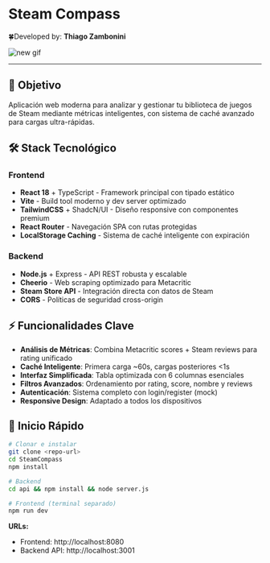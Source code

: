 # Steam Compass

🍀Developed by: **Thiago Zambonini**
</br>

<img src="https://i.pinimg.com/originals/f1/ed/a4/f1eda4768df8d8135c779772f2833e88.gif" alt="new gif" />

---

## 🎯 Objetivo

Aplicación web moderna para analizar y gestionar tu biblioteca de juegos de Steam mediante métricas inteligentes, con sistema de caché avanzado para cargas ultra-rápidas.

## 🛠️ Stack Tecnológico

### **Frontend**
- **React 18** + TypeScript - Framework principal con tipado estático
- **Vite** - Build tool moderno y dev server optimizado
- **TailwindCSS** + ShadcN/UI - Diseño responsive con componentes premium
- **React Router** - Navegación SPA con rutas protegidas
- **LocalStorage Caching** - Sistema de caché inteligente con expiración

### **Backend**
- **Node.js** + Express - API REST robusta y escalable
- **Cheerio** - Web scraping optimizado para Metacritic
- **Steam Store API** - Integración directa con datos de Steam
- **CORS** - Políticas de seguridad cross-origin

## ⚡ Funcionalidades Clave

- **Análisis de Métricas**: Combina Metacritic scores + Steam reviews para rating unificado
- **Caché Inteligente**: Primera carga ~60s, cargas posteriores <1s
- **Interfaz Simplificada**: Tabla optimizada con 6 columnas esenciales
- **Filtros Avanzados**: Ordenamiento por rating, score, nombre y reviews
- **Autenticación**: Sistema completo con login/register (mock)
- **Responsive Design**: Adaptado a todos los dispositivos

## 🚀 Inicio Rápido

```bash
# Clonar e instalar
git clone <repo-url>
cd SteamCompass
npm install

# Backend
cd api && npm install && node server.js

# Frontend (terminal separado)
npm run dev
```

**URLs:**
- Frontend: http://localhost:8080
- Backend API: http://localhost:3001
